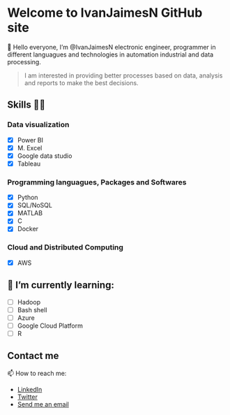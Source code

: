 # Welcome to IvanJaimesN GitHub site

👋 Hello everyone, I’m @IvanJaimesN electronic engineer, programmer in different languagues and technologies in automation industrial and data processing.

> I am interested in providing better processes based on data, analysis and reports to make the best decisions.

## Skills 👨‍🔧
### Data visualization
- [X] Power BI
- [X] M. Excel
- [X] Google data studio
- [X] Tableau

### Programming languagues, Packages and Softwares
- [X] Python
- [X] SQL/NoSQL
- [X] MATLAB
- [X] C
- [X] Docker

### Cloud and Distributed Computing
- [X] AWS

## 🧠 I’m currently learning:
- [ ] Hadoop
- [ ] Bash shell
- [ ] Azure
- [ ] Google Cloud Platform
- [ ] R

## Contact me
📫 How to reach me:
- [LinkedIn](https://www.linkedin.com/in/iv%C3%A1n-mauricio-jaimes-ni%C3%B1o-1a417a4a/)
- [Twitter](https://twitter.com/IvanJaimesN)
- [Send me an email](mailto:ivan2080508@gmail.com)



<!---
IvanJaimesN/IvanJaimesN is a ✨ special ✨ repository because its `README.md` (this file) appears on your GitHub profile.
You can click the Preview link to take a look at your changes.
--->
